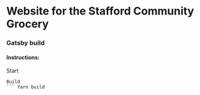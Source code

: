 # Website for the Stafford Community Grocery

### Gatsby build

#### Instructions:

Start

````Yarn start
Build
``` Yarn build
````
